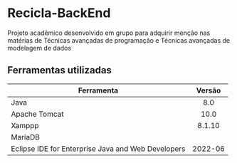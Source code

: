 # Recicla-BackEnd
Projeto acadêmico desenvolvido em grupo para adquirir menção nas matérias de Técnicas avançadas de programação e Técnicas avançadas de modelagem de dados

## Ferramentas utilizadas

| Ferramenta    | Versão        |
| ------------- |:-------------:|
| Java          | 8.0           |
| Apache Tomcat | 10.0          |
| Xamppp        | 8.1.10        |
| MariaDB       |               |
| Eclipse IDE for Enterprise Java and Web Developers | 2022-06 |
